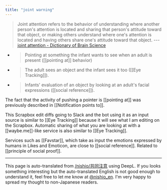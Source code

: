 ```yaml
---
title: "joint warning"
---
```


> Joint attention refers to the behavior of understanding where another person's attention is located and sharing that person's attitude toward that object, or making others understand where one's attention is located and having others share one's attitude toward that object. --- [joint attention - Dictionary of Brain Science](https://bsd.neuroinf.jp/wiki/%E5%85%B1%E5%90%8C%E6%B3%A8%E6%84%8F)


- > Pointing at something the infant wants to see when an adult is present ([[pointing at]] behavior)
- > The adult sees an object and the infant sees it too ([[Eye Tracking]]).
- > Infants' evaluation of an object by looking at an adult's facial expressions ([[social reference]]).

The fact that the activity of pushing a pointer is [[pointing at]] was previously described in [[Notification points to]].

This Scrapbox edit diffs going to Slack and the bot using it as an input source is similar to [[Eye Tracking]] because it will see what I am editing on the Scrapbox.
Automatic sharing of what you are looking at with a [[waybe.me]]-like service is also similar to [[Eye Tracking]].

Services such as [[Favstar]], which take as input the emotions expressed by humans in Likes and Emoticon, are close to [[social reference]]. Related to [[principle of social proof]].

---
This page is auto-translated from [/nishio/共同注意](https://scrapbox.io/nishio/共同注意) using DeepL. If you looks something interesting but the auto-translated English is not good enough to understand it, feel free to let me know at [@nishio_en](https://twitter.com/nishio_en). I'm very happy to spread my thought to non-Japanese readers.